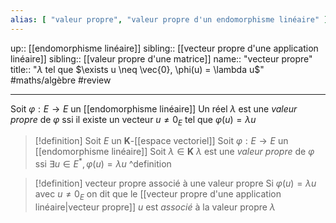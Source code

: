 ```yaml
---
alias: [ "valeur propre", "valeur propre d'un endomorphisme linéaire" ]
---
```

up:: [[endomorphisme linéaire]]
sibling:: [[vecteur propre d'une application linéaire]]
sibling:: [[valeur propre d'une matrice]] 
name:: "vecteur propre"
title:: "$\lambda$ tel que $\exists u \neq \vec{0}, \phi(u) = \lambda u$"
#maths/algèbre #review 

----
Soit $\varphi  : E \to E$ un [[endomorphisme linéaire]]
Un réel $\lambda$ est une _valeur propre_ de $\varphi$ ssi il existe un vecteur $u \neq 0_{E}$ tel que $\varphi(u)=\lambda u$

> [!definition] 
> Soit $E$ un $\mathbf{K}$-[[espace vectoriel]]
> Soit $\varphi : E \to E$ un [[endomorphisme linéaire]]
> Soit $\lambda \in \mathbf{K}$
> $\lambda$ est une _valeur propre_ de $\varphi$ ssi $\exists u \in E^{*}, \varphi(u)=\lambda u$
^definition

> [!definition] vecteur propre associé à une valeur propre
> Si $\varphi(u) = \lambda u$ avec $u \neq 0_{E}$
> on dit que le [[vecteur propre d'une application linéaire|vecteur propre]] $u$ est _associé_ à la valeur propre $\lambda$

